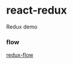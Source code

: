 # react-redux
Redux demo

### flow
[redux-flow](https://github.com/TimberTang/react-redux/blob/main/redux-flow.png)